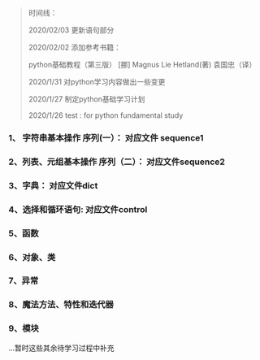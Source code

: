 > 时间线：
>
>2020/02/03 更新语句部分
>
>2020/02/02 添加参考书籍： 
>
>python基础教程（第三版） 
>[挪] Magnus Lie Hetland(著) 袁国忠（译）
>
> 2020/1/31 对python学习内容做出一些变更
>
> 2020/1/27 制定python基础学习计划
>
> 2020/1/26 test : for  python fundamental study



### 1、 字符串基本操作 序列(一）： 对应文件 **sequence1**

### 2、列表、元组基本操作 序列（二）： 对应文件**sequence2**

### 3、字典： 对应文件**dict**

### 4、选择和循环语句: 对应文件**control**

### 5、函数

### 6、对象、类

### 7、异常

### 8、魔法方法、特性和迭代器

### 9、模块

...暂时这些其余待学习过程中补充 



